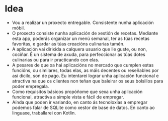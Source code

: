 # Idea

* Vou a realizar un proxecto entregable. Consistente nunha aplicación móbil.
* O proxecto consiste nunha aplicación de xestión de recetas. Mediante esta app, poderás organizar un menú semanal, ter as túas recetas favoritas, e gardar as túas creacións culinarias tamén. 
* A aplicación vai dirixida a calquera usuario que lle guste, ou non, cociñar. É un sistema de axuda, para perfeccionar as túas dotes culinarias ou para ir practicando con elas. 
* A pesares de que xa hai aplicacións no mercado que cumplen estas funcións, ou similares, todas elas, as máis decentes ou reseñables por así dicilo, son de pago. Eu intentarei lograr unha aplicación funcional e atractiva na que os clientes non teñan que baleirar os seus bolsillos para poder empregala. 
* Como requisitos básicos propóñome que sexa unha aplicación funcional, atractiva a simple vista e fácil de empregar.
* Aínda que poden ir variando, en canto ás tecnoloxías a empregar podemos falar de SQLite como xestor de base de datos. En canto ao linguaxe, traballarei con Kotlin. 